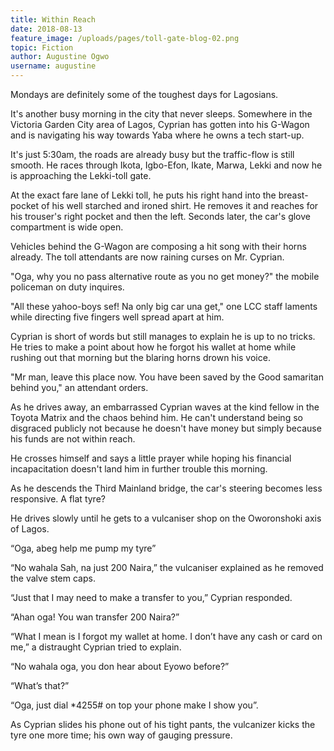 ```yaml
---
title: Within Reach
date: 2018-08-13
feature_image: /uploads/pages/toll-gate-blog-02.png
topic: Fiction
author: Augustine Ogwo
username: augustine
---
```



Mondays are definitely some of the toughest days for Lagosians.

It's another busy morning in the city that never sleeps. Somewhere in the Victoria Garden City area of Lagos, Cyprian has gotten into his G-Wagon and is navigating his way towards Yaba where he owns a tech start-up.

It's just 5:30am, the roads are already busy but the traffic-flow is still smooth. He races through Ikota, Igbo-Efon, Ikate, Marwa, Lekki and now he is approaching the Lekki-toll gate.

At the exact fare lane of Lekki toll, he puts his right hand into the breast-pocket of his well starched and ironed shirt. He removes it and reaches for his trouser's right pocket and then the left. Seconds later, the car's glove compartment is wide open.

Vehicles behind the G-Wagon are composing a hit song with their horns already. The toll attendants are now raining curses on Mr. Cyprian.

"Oga, why you no pass alternative route as you no get money?" the mobile policeman on duty inquires.

"All these yahoo-boys sef! Na only big car una get," one LCC staff laments while directing five fingers well spread apart at him.

Cyprian is short of words but still manages to explain he is up to no tricks. He tries to make a point about how he forgot his wallet at home while rushing out that morning but the blaring horns drown his voice.

"Mr man, leave this place now. You have been saved by the Good samaritan behind you," an attendant orders.

As he drives away, an embarrassed Cyprian waves at the kind fellow in the Toyota Matrix and the chaos behind him. He can't understand being so disgraced publicly not because he doesn't have money but simply because his funds are not within reach.

He crosses himself and says a little prayer while hoping his financial incapacitation doesn't land him in further trouble this morning.

As he descends the Third Mainland bridge, the car's steering becomes less responsive. A flat tyre?

He drives slowly until he gets to a vulcaniser shop on the Oworonshoki axis of Lagos. 

“Oga, abeg help me pump my tyre”

“No wahala Sah, na just 200 Naira,” the vulcaniser explained as he removed the valve stem caps.

“Just that I may need to make a transfer to you,” Cyprian responded.

“Ahan oga! You wan transfer 200 Naira?” 

“What I mean is I forgot my wallet at home. I don’t have any cash or card on me,” a distraught Cyprian tried to explain.

“No wahala oga, you don hear about Eyowo before?”

“What’s that?”

“Oga, just dial *4255# on top your phone make I show you”.

As Cyprian slides his phone out of his tight pants, the vulcanizer kicks the tyre one more time; his own way of gauging pressure.




